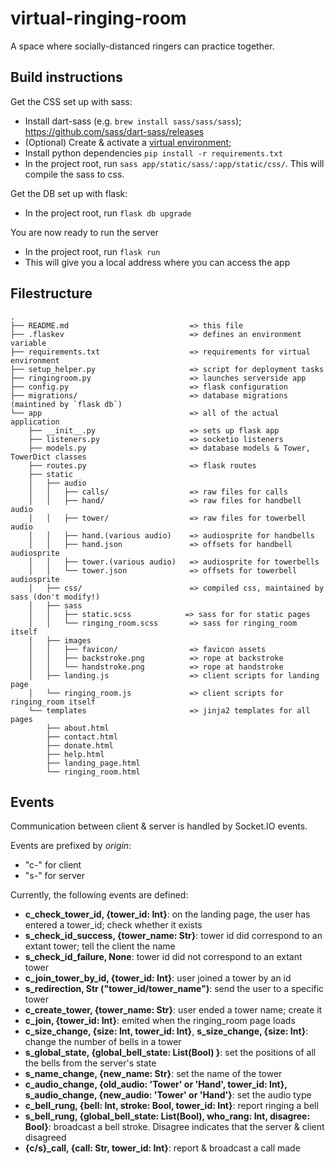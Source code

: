 # virtual-ringing-room

A space where socially-distanced ringers can practice together.

## Build instructions

Get the CSS set up with sass:

- Install dart-sass (e.g. `brew install sass/sass/sass`); https://github.com/sass/dart-sass/releases
- (Optional) Create & activate a [virtual environment](https://packaging.python.org/guides/installing-using-pip-and-virtual-environments/);
- Install python dependencies `pip install -r requirements.txt`
- In the project root, run `sass app/static/sass/:app/static/css/`. This will compile the sass to css.

Get the DB set up with flask:

- In the project root, run `flask db upgrade`

You are now ready to run the server

- In the project root, run `flask run`
- This will give you a local address where you can access the app 

## Filestructure

```text
.
├── README.md                           => this file
├── .flaskev                            => defines an environment variable
├── requirements.txt                    => requirements for virtual environment
├── setup_helper.py                     => script for deployment tasks
├── ringingroom.py                      => launches serverside app
├── config.py                           => flask configuration
├── migrations/                         => database migrations (maintined by `flask db`)
└── app                                 => all of the actual application
    ├── __init__.py                     => sets up flask app
    ├── listeners.py                    => socketio listeners
    ├── models.py                       => database models & Tower, TowerDict classes
    ├── routes.py                       => flask routes
    ├── static
    │   ├── audio
    │   │   ├── calls/                  => raw files for calls
    │   │   ├── hand/                   => raw files for handbell audio
    │   │   ├── tower/                  => raw files for towerbell audio
    │   │   ├── hand.(various audio)    => audiosprite for handbells
    │   │   ├── hand.json               => offsets for handbell audiosprite
    │   │   ├── tower.(various audio)   => audiosprite for towerbells
    │   │   └── tower.json              => offsets for towerbell audiosprite
    │   ├── css/                        => compiled css, maintained by sass (don't modify!)
    │   ├── sass
    │   │   ├── static.scss            => sass for for static pages
    │   │   └── ringing_room.scss       => sass for ringing_room itself
    │   ├── images
    │   │   ├── favicon/                => favicon assets
    │   │   ├── backstroke.png          => rope at backstroke
    │   │   └── handstroke.png          => rope at handstroke
    │   ├── landing.js                  => client scripts for landing page
    │   └── ringing_room.js             => client scripts for ringing_room itself
    └── templates                       => jinja2 templates for all pages
        ├── about.html
        ├── contact.html
        ├── donate.html
        ├── help.html
        ├── landing_page.html
        └── ringing_room.html
 ```

## Events

Communication between client & server is handled by Socket.IO events.

Events are prefixed by *origin*:

- "c-" for client
- "s-" for server

Currently, the following events are defined:

- **c_check_tower_id, {tower_id: Int}**:
  on the landing page, the user has entered a tower_id; check whether it exists
- **s_check_id_success, {tower_name: Str}**:
  tower id did correspond to an extant tower; tell the client the name
- **s_check_id_failure, None**:
  tower id did not correspond to an extant tower
- **c_join_tower_by_id, {tower_id: Int}**:
  user joined a tower by an id
- **s_redirection, Str ("tower_id/tower_name")**:
  send the user to a specific tower
- **c_create_tower, {tower_name: Str}**:
  user ended a tower name; create it
- **c_join, {tower_id: Int}**:
  emited when the ringing_room page loads
- **c_size_change, {size: Int, tower_id: Int}**,
  **s_size_change, {size: Int}**:
  change the number of bells in a tower
- **s_global_state, {global_bell_state: List(Bool) }**:
  set the positions of all the bells from the server's state
- **s_name_change, {new_name: Str}**:
  set the name of the tower
- **c_audio_change, {old_audio: 'Tower' or 'Hand', tower_id: Int},**
  **s_audio_change, {new_audio: 'Tower' or 'Hand'}**:
  set the audio type
- **c_bell_rung, {bell: Int, stroke: Bool, tower_id: Int}**:
  report ringing a bell
- **s_bell_rung, {global_bell_state: List(Bool), who_rang: Int, disagree: Bool}**:
  broadcast a bell stroke. Disagree indicates that the server & client disagreed
- **{c/s}_call, {call: Str, tower_id: Int}**:
  report & broadcast a call made
